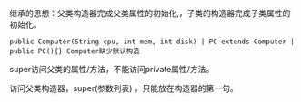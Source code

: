 继承的思想：父类构造器完成父类属性的初始化,，子类的构造器完成子类属性的初始化。

```
public Computer(String cpu, int mem, int disk) | PC extends Computer | public PC(){} Computer缺少默认构造
```

super访问父类的属性/方法，不能访问private属性/方法。

访问父类构造器，super(参数列表) ，只能放在构造器的第一句。